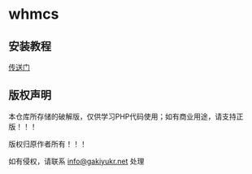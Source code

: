 # whmcs



## 安装教程

[传送门](https://www.gakiyukr.net/?p=266)

## 版权声明

本仓库所存储的破解版，仅供学习PHP代码使用；如有商业用途，请支持正版！！！

版权归原作者所有！！！

如有侵权，请联系 info@gakiyukr.net 处理
